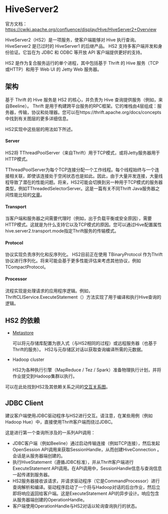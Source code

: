 # HiveServer2

官方文档：https://cwiki.apache.org/confluence/display/Hive/HiveServer2+Overview

HiveServer2（HS2）是一项服务，使客户端能够对 Hive 执行查询。 HiveServer2 是已过时的 HiveServer1 的后继产品。 HS2 支持多客户端并发和身份验证。它旨在为 JDBC 和 ODBC 等开放 API 客户端提供更好的支持。

HS2 是作为复合服务运行的单个进程，其中包括基于 Thrift 的 Hive 服务（TCP或HTTP）和用于 Web UI 的 Jetty Web 服务器。



## 架构

基于 Thrift 的 Hive 服务是 HS2 的核心，并负责为 Hive 查询提供服务（例如，来自Beeline）。 Thrift 是用于构建跨平台服务的RPC框架。它的堆栈由4层组成：服务器，传输，协议和处理器。您可以在https://thrift.apache.org/docs/concepts中找到有关图层的更多详细信息。

HS2实现中这些层的用法如下所述。

#### Server

HS2将 TThreadPoolServer（来自Thrift）用于TCP模式，或将Jetty服务器用于HTTP模式。

TThreadPoolServer为每个TCP连接分配一个工作线程。每个线程始终与一个连接相关联，即使该连接处于空闲状态也是如此。因此，由于大量并发连接，大量线程导致了潜在的性能问题。将来，HS2可能会切换到另一种用于TCP模式的服务器类型，例如TThreadedSelectorServer。这是一篇有关不同Thrift Java服务器之间性能比较的[文章](https://github.com/m1ch1/mapkeeper/wiki/Thrift-Java-Servers-Compared)。

#### Transport

当客户端和服务器之间需要代理时（例如，出于负载平衡或安全原因），需要HTTP模式。这就是为什么支持它以及TCP模式的原因。您可以通过Hive配置属性hive.server2.transport.mode指定Thrift服务的传输模式。

#### Protocol

协议实现负责序列化和反序列化。 HS2目前正在使用 TBinaryProtocol 作为Thrift协议进行序列化。将来可能会基于更多性能评估来考虑其他协议，例如TCompactProtocol。

#### Processor

流程实现是处理请求的应用程序逻辑。例如，ThriftCLIService.ExecuteStatement（）方法实现了用于编译和执行Hive查询的逻辑。



## HS2 的依赖

- [Metastore](https://cwiki.apache.org/confluence/display/Hive/AdminManual+Metastore+Administration)

  可以将元存储库配置为嵌入式（与HS2相同的过程）或远程服务器（也基于Thrift的服务）。 HS2与元存储区对话以获取查询编译所需的元数据。

- Hadoop cluster

  HS2为各种执行引擎（MapReduce / Tez / Spark）准备物理执行计划，并将作业提交到Hadoop集群以执行。

可以在此处找到HS2及其依赖关系之间的[交互关系图](https://cwiki.apache.org/confluence/display/Hive/Design#Design-HiveArchitecture)。



## JDBC Client

建议客户端使用JDBC驱动程序与HS2进行交互。请注意，在某些用例（例如Hadoop Hue）中，直接使用Thrift客户端而绕过JDBC。

这是进行第一个查询所涉及的一系列API调用：

- JDBC客户端（例如Beeline）通过启动传输连接（例如TCP连接），然后发起OpenSession API调用来获取SessionHandle，从而创建HiveConnection 。会话是从服务器端创建的。
- 执行HiveStatement（遵循JDBC标准），并从Thrift客户端进行ExecuteStatement API调用。在API调用中，SessionHandle信息与查询信息一起传递到服务器。
- HS2服务器接收该请求，并请求驱动程序（它是CommandProcessor）进行查询解析和编译。驱动程序启动了一个将与Hadoop对话的后台作业，然后立即将响应返回给客户端。这是ExecuteStatement API的异步设计。响应包含从服务器端创建的OperationHandle。
- 客户端使用OperationHandle与HS2对话以轮询查询执行的状态。



























